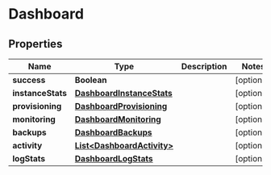 

# Dashboard

## Properties

Name | Type | Description | Notes
------------ | ------------- | ------------- | -------------
**success** | **Boolean** |  |  [optional]
**instanceStats** | [**DashboardInstanceStats**](DashboardInstanceStats.md) |  |  [optional]
**provisioning** | [**DashboardProvisioning**](DashboardProvisioning.md) |  |  [optional]
**monitoring** | [**DashboardMonitoring**](DashboardMonitoring.md) |  |  [optional]
**backups** | [**DashboardBackups**](DashboardBackups.md) |  |  [optional]
**activity** | [**List&lt;DashboardActivity&gt;**](DashboardActivity.md) |  |  [optional]
**logStats** | [**DashboardLogStats**](DashboardLogStats.md) |  |  [optional]



